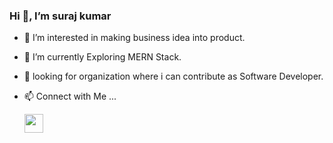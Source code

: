 ###      Hi 👋, I’m  suraj kumar 


- 👀 I’m interested in making business idea into product.
- 🌱 I’m currently Exploring MERN Stack.
- 💞️ looking for organization where i can contribute as Software Developer.
- 📫 Connect with Me ...
 
   <a href="https://www.linkedin.com/in/suraj-kumar-baa08a187/"><img src="https://th.bing.com/th/id/R.4708c7c873f1ee199fac8c2fc13cde17?rik=XHsRrgX4Y1Xjiw&riu=http%3a%2f%2flahmonarch.com%2fwp-content%2fuploads%2f2019%2f04%2flinkedin.png&ehk=R5dw12YULKfpRnzf7IgDBCPdOKJvHC2K5nbNgE1zhPo%3d&risl=&pid=ImgRaw&r=0" width="30" height="30"></a>

